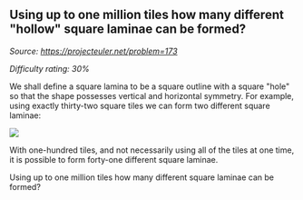 Using up to one million tiles how many different "hollow" square laminae can be formed?
---------------------------------------------------------------------------------------

*Source: https://projecteuler.net/problem=173*


*Difficulty rating: 30%*

We shall define a square lamina to be a square outline with a square
"hole" so that the shape possesses vertical and horizontal symmetry. For
example, using exactly thirty-two square tiles we can form two different
square laminae:

![](project/images/p173_square_laminas.gif)

With one-hundred tiles, and not necessarily using all of the tiles at
one time, it is possible to form forty-one different square laminae.

Using up to one million tiles how many different square laminae can be
formed?
